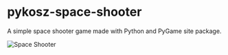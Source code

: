 # pykosz-space-shooter
A simple space shooter game made with Python and PyGame site package. 

![Space Shooter](https://user-images.githubusercontent.com/23641410/162595711-68108d9c-f196-4bb1-bad4-9a7eaca69b39.gif)
